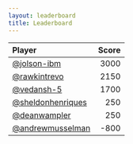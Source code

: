 ```yaml
---
layout: leaderboard
title: Leaderboard
---
```

| Player | Score |
| :--- | ---: |
| [@jolson-ibm](https://github.com/jolson-ibm) | 3000 |
| [@rawkintrevo](https://github.com/rawkintrevo) | 2150 |
| [@vedansh-5](https://github.com/vedansh-5) | 1700 |
| [@sheldonhenriques](https://github.com/sheldonhenriques) | 250 |
| [@deanwampler](https://github.com/deanwampler) | 250 |
| [@andrewmusselman](https://github.com/andrewmusselman) | -800 |
